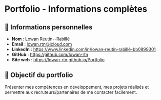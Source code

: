 # Portfolio - Informations complètes

## 👤 Informations personnelles
- **Nom** : Lowan Reutin--Rabillé
- **Email** : lowan.rtn@icloud.com
- **LinkedIn** : https://www.linkedin.com/in/lowan-reutin-rabillé-bb0899301
- **GitHub** : https://github.com/lowan-rtn
- **Site web** : https://lowan-rtn.github.io/Portfolio

## 🎯 Objectif du portfolio
Présenter mes compétences en développement, mes projets réalisés et permettre aux recruteurs/partenaires de me contacter facilement.